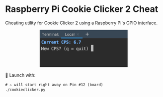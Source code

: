 Raspberry Pi Cookie Clicker 2 Cheat
===================================

Cheating utility for Cookie Clicker 2 using a Raspberry Pi's GPIO interface.

<p align="center">
    <a href="#" target="_blank">
        <img src="sw__interface.png" alt="Terminal Window" width="283">
    </a>
</p>

🚀 Launch with:
```shell script
# ⚠️ will start right away on Pin #12 (board)
./cookieclicker.py
```
